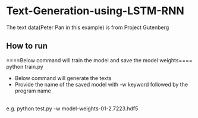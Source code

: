 # Text-Generation-using-LSTM-RNN
The text data(Peter Pan in this example) is from Project Gutenberg

<h2>How to run</h2>

====Below command will train the model and save the model weights====<br />
python train.py

<ul>
  <li>Below command will generate the texts</li>
  <li>Provide the name of the saved model with -w keyword followed by the program name </li>
</ul>
  <br />
e.g.
python test.py -w model-weights-01-2.7223.hdf5



